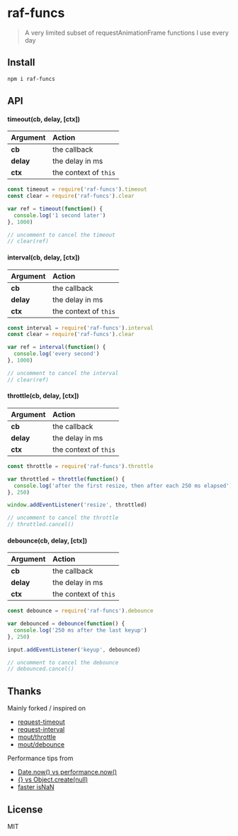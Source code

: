 # raf-funcs

> A very limited subset of requestAnimationFrame functions I use every day

## Install

```bash
npm i raf-funcs
```

## API

#### timeout(cb, delay, [ctx])

| Argument | Action |
| :------ | :------- |
| **cb** | the callback |
| **delay** | the delay in ms |
| **ctx** | the context of `this`|

```js
const timeout = require('raf-funcs').timeout
const clear = require('raf-funcs').clear

var ref = timeout(function() {
  console.log('1 second later')
}, 1000)

// uncomment to cancel the timeout
// clear(ref)
```

#### interval(cb, delay, [ctx])

| Argument | Action |
| :------ | :------- |
| **cb** | the callback |
| **delay** | the delay in ms |
| **ctx** | the context of `this`|

```js
const interval = require('raf-funcs').interval
const clear = require('raf-funcs').clear

var ref = interval(function() {
  console.log('every second')
}, 1000)

// uncomment to cancel the interval
// clear(ref)
```

#### throttle(cb, delay, [ctx])

| Argument | Action |
| :------ | :------- |
| **cb** | the callback |
| **delay** | the delay in ms |
| **ctx** | the context of `this`|

```js
const throttle = require('raf-funcs').throttle

var throttled = throttle(function() {
  console.log('after the first resize, then after each 250 ms elapsed')
}, 250)

window.addEventListener('resize', throttled)

// uncomment to cancel the throttle
// throttled.cancel()
```

#### debounce(cb, delay, [ctx])

| Argument | Action |
| :------ | :------- |
| **cb** | the callback |
| **delay** | the delay in ms |
| **ctx** | the context of `this`|

```js
const debounce = require('raf-funcs').debounce

var debounced = debounce(function() {
  console.log('250 ms after the last keyup')
}, 250)

input.addEventListener('keyup', debounced)

// uncomment to cancel the debounce
// debounced.cancel()
```

## Thanks

Mainly forked / inspired on
- [request-timeout](https://github.com/nk-components/request-timeout)
- [request-interval](https://github.com/nk-components/request-interval)
- [mout/throttle](https://github.com/mout/mout/blob/master/src/function/throttle.js)
- [mout/debounce](https://github.com/mout/mout/blob/master/src/function/debounce.js)

Performance tips from
- [Date.now() vs performance.now()](https://jsperf.com/new-date-vs-date-now-vs-performance-now/37)
- [{} vs Object.create(null)](http://jsperf.com/new-object-vs-object-create-vs/2)
- [faster isNaN](http://jacksondunstan.com/articles/983)

## License

MIT
